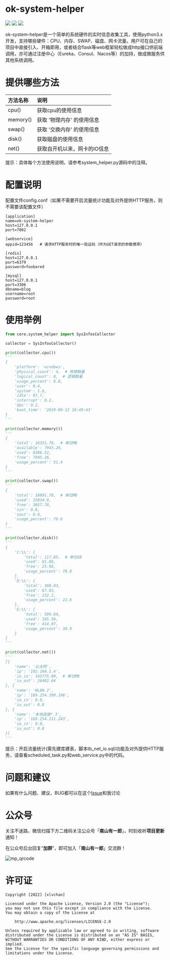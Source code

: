 # ok-system-helper

![](https://img.shields.io/badge/python-3.x-blue.svg) ![](https://img.shields.io/badge/version-1.0.0-brightgreen.svg) ![](https://img.shields.io/badge/license-MIT-000000.svg)

ok-system-helper是一个简单的系统硬件的实时信息收集工具，使用python3.x开发，支持哪些硬件：CPU、内存、SWAP、磁盘、网卡流量。用户可在自己的项目中直接引入、开箱即用，或者结合flask等web框架轻松做成http接口供前端调用，亦可通过注册中心（Eureka、Consul、Nacos等）的加持，做成微服务供其他系统调用。



# 提供哪些方法

| 方法名称 | 说明                         |
| :------- | :--------------------------- |
| cpu()    | 获取cpu的使用信息            |
| memory() | 获取 '物理内存' 的使用信息   |
| swap()   | 获取 '交换内存' 的使用信息   |
| disk()   | 获取磁盘的使用信息           |
| net()    | 获取自开机以来，网卡的IO信息 |

提示：具体每个方法使用说明，请参考system_helper.py源码中的注释。



# 配置说明

配置文件config.conf（如果不需要开启流量统计功能及对外提供HTTP服务，则不需要该配置文件）

```
[application]
name=ok-system-helper
host=127.0.0.1
port=7002

[webservice]
appid=123456   # 请求HTTP服务时的唯一验证码（作为GET请求的参数携带）

[redis]
host=127.0.0.1
port=6379
password=foobared

[mysql]
host=127.0.0.1
port=3306
dbname=blog
username=root
password=root
```



# 使用举例

```python
from core.system_helper import SysInfosCollector

collector = SysInfosCollector()

print(collector.cpu())
'''
{
	'platform': 'windows',
	'physical_count': 4,  # 物理数量
	'logical_count': 8,  # 逻辑数量
	'usage_percent': 6.8,
	'user': 0.4,
	'system': 1.6,
	'idle': 97.7,
	'interrupt': 0.2,
	'dpc': 0.2,
	'boot_time': '2019-09-12 18:49:43'
}
'''

print(collector.memory())
'''
{
	'total': 16331.78,  # 单位MB
	'available': 7945.26,
	'used': 8386.52,
	'free': 7945.26,
	'usage_percent': 51.4
}
'''

print(collector.swap())
'''
{
	'total': 18891.78,  # 单位MB
	'used': 15034.0,
	'free': 3857.78,
	'sin': 0.0,
	'sout': 0.0,
	'usage_percent': 79.6
}
'''

print(collector.disk())
'''
{
	'C:\\': {
		'total': 117.85,  # 单位GB
		'used': 91.86,
		'free': 25.98,
		'usage_percent': 78.0
	},
	'D:\\': {
		'total': 300.03,
		'used': 67.83,
		'free': 232.2,
		'usage_percent': 22.6
	},
	'E:\\': {
		'total': 599.64,
		'used': 185.56,
		'free': 414.07,
		'usage_percent': 30.9
	}
}
'''

print(collector.net())
'''
[{
	'name': '以太网',
	'ip': '192.168.1.4',
	'io_in': 165775.09,  # 单位MB
	'io_out': 26482.64  
}, {
	'name': 'WLAN 2',
	'ip': '169.254.209.196',
	'io_in': 0.0,
	'io_out': 0.0
}, {
	'name': '本地连接* 3',
	'ip': '169.254.211.243',
	'io_in': 0.0,
	'io_out': 0.0
}]
'''
```

提示：开启流量统计(需先建库建表，脚本tb_net_io.sql)功能及对外提供HTTP服务，请查看scheduled_task.py和web_service.py中的代码。



# 问题和建议

如果有什么问题、建议、BUG都可以在这个[Issue](https://github.com/superman-stack/mail-helper/issues/1)和我讨论



# 公众号

关注不迷路，微信扫描下方二维码关注公众号「**南山有一郎**」，时刻收听**项目更新**通知！

在公众号后台回复“**加群**”，即可加入「**南山有一郎**」交流群！

![mp_qrcode](https://s11.ax1x.com/2024/02/21/pFtmfPg.jpg)



# 许可证

```
Copyright [2022] [xlvchao]

Licensed under the Apache License, Version 2.0 (the "License");
you may not use this file except in compliance with the License.
You may obtain a copy of the License at

    http://www.apache.org/licenses/LICENSE-2.0

Unless required by applicable law or agreed to in writing, software
distributed under the License is distributed on an "AS IS" BASIS,
WITHOUT WARRANTIES OR CONDITIONS OF ANY KIND, either express or implied.
See the License for the specific language governing permissions and
limitations under the License.
```